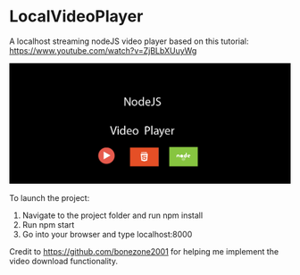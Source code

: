 # LocalVideoPlayer

A localhost streaming nodeJS video player based on this tutorial: https://www.youtube.com/watch?v=ZjBLbXUuyWg

![](
github-image%20copy.png)

To launch the project:

1. Navigate to the project folder and run npm install
2. Run npm start
3. Go into your browser and type localhost:8000

Credit to https://github.com/bonezone2001 for helping me implement the video download functionality. 
